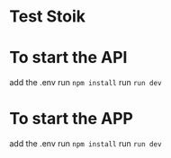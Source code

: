 # Test Stoik

# To start the API

add the .env
run `npm install`
run `run dev`

# To start the APP

add the .env
run `npm install`
run `run dev`
